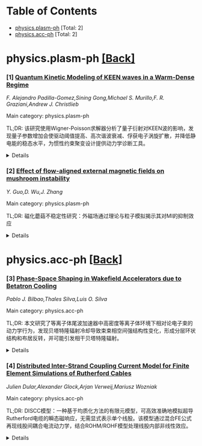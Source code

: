 <div id=toc></div>

# Table of Contents

- [physics.plasm-ph](#physics.plasm-ph) [Total: 2]
- [physics.acc-ph](#physics.acc-ph) [Total: 2]


<div id='physics.plasm-ph'></div>

# physics.plasm-ph [[Back]](#toc)

### [1] [Quantum Kinetic Modeling of KEEN waves in a Warm-Dense Regime](https://arxiv.org/abs/2510.23690)
*F. Alejandro Padilla-Gomez,Sining Gong,Michael S. Murillo,F. R. Graziani,Andrew J. Christlieb*

Main category: physics.plasm-ph

TL;DR: 该研究使用Wigner-Poisson求解器分析了量子衍射对KEEN波的影响，发现量子参数增加会使驱动阈值提高、高次谐波衰减、俘获电子涡旋扩散，并降低静电能的稳态水平，为惯性约束聚变设计提供动力学诊断工具。


<details>
  <summary>Details</summary>
Motivation: 当前点火级胶囊将物质压缩到电子德布罗意波长与德拜长度相当的极端条件，经典动力学描述已不足以准确预测电子非平衡动力学，需要将KEEN物理扩展到量子领域。

Method: 使用二阶Strang分裂的1D1V Wigner-Poisson求解器，结合保守型WENO半拉格朗日平流和傅立叶空间的非局域Wigner项更新，离子保持经典处理；通过频率调谐的ponderomotive脉冲在均匀Maxwellian等离子体中驱动KEEN波形成。

Result: 随着量子参数H从经典极限增加到与温密物质、掺杂半导体和2D电子系统相关的值，驱动阈值增加，高次谐波衰减，俘获电子涡旋扩散，亚等离子体静电能松弛到更低的稳定水平。

Conclusion: 量子衍射系统性地侵蚀了经典俘获机制，加速了驱动后衰减，表明在预测性聚变建模中，将动力学精度与量子效应结合可能带来益处，为下一代惯性约束设计提供非平衡电子动力学诊断方法。

Abstract: We report a fully kinetic, quantum study of Kinetic Electrostatic Electron
Nonlinear (KEEN) waves, showing that quantum diffraction systematically erodes
the classical trapping mechanism, narrow harmonic locking to the fundamental,
and hasten post-drive decay. Electrons are evolved with a second-order
Strang-split 1D1V Wigner-Poisson solver that couples conservative
semi-Lagrangian WENO advection to an analytic Fourier space update for the
non-local Wigner term, while ions remain classical. Short, frequency-tuned
ponderomotive pulses drive KEEN formation in a uniform Maxwellian plasma; as
the dimensionless quantum parameter H rises from the classical limit to values
relevant to warm-dense matter, doped semiconductors, and 2D electron systems,
the drive threshold increases, higher harmonics are damped, trapped electron
vortices diffuse, and the subplasma electrostatic energy relaxes to a lower
stationary level, as confirmed by continuous wavelet analysis. These
microscopic changes carry macroscopic weight. Ignition-scale capsules now
compress matter to regimes where the electron de Broglie wavelength rivals the
Debye length, making classical kinetic descriptions insufficient. By extending
KEEN physics into this quantum domain, our results offer a potential diagnostic
of nonequilibrium electron dynamics for next-generation inertial-confinement
designs and high-energy-density platforms, indicating that predictive fusion
modeling may benefit from the integration of kinetic fidelity with quantum
effects.

</details>


### [2] [Effect of flow-aligned external magnetic fields on mushroom instability](https://arxiv.org/abs/2510.24121)
*Y. Guo,D. Wu,J. Zhang*

Main category: physics.plasm-ph

TL;DR: 磁化蘑菇不稳定性研究：外磁场通过理论与粒子模拟揭示其对MI的抑制效应


<details>
  <summary>Details</summary>
Motivation: 虽然蘑菇不稳定性被认为在相对论喷流中产生和放大磁场，但磁化喷流中的MI行为理解不足，需要研究流动对齐外磁场对MI的影响

Method: 结合理论分析和粒子单元模拟，在冷无碰撞等离子体极限下推导磁化MI的广义色散关系，并进行二维PIC模拟验证

Result: 外部磁场总是抑制MI的增长，但MI比电子尺度开尔文-亥姆霍兹不稳定性对外磁场的抵抗力更强；有限温度模拟观察到MI与扩散诱导DC磁场的竞争合作

Conclusion: 外磁场对蘑菇不稳定性产生抑制作用，MI在磁化环境中的表现比预期更鲁棒，理论和模拟结果一致

Abstract: Mushroom instability (MI) is a shear instability considered responsible for
generating and amplifying magnetic fields in relativistic jets. While
astrophysical jets are usually considered to be magnetized, how MI acts in
magnetized jets remains poorly understood. In this paper, we investigate the
effect of a flow-aligned external magnetic field on MI, with both theoretical
analyses and particle-in-cell (PIC) simulations. In the limit of a cold and
collisionless plasma, we derive a generalized dispersion relation for linear
growth rates of the magnetized MIs. Numerical solutions of the dispersion
relation reveal that the external magnetic field always suppresses the growth
of MI, though MIs are much more robust to the external magnetic field than
electron-scale Kelvin-Helmholtz instabilities (ESKHIs). Analyses are also
extended to instabilities with an arbitrary wavevector in the shear interface
plane. Two-dimensional PIC simulations of single-mode MIs reach a good
agreement with our analytical predictions. In simulations with finite
temperatures, we observe the competition and cooperation between MIs and a
diffusion-induced DC magnetic field.

</details>


<div id='physics.acc-ph'></div>

# physics.acc-ph [[Back]](#toc)

### [3] [Phase-Space Shaping in Wakefield Accelerators due to Betatron Cooling](https://arxiv.org/abs/2510.24567)
*Pablo J. Bilbao,Thales Silva,Luis O. Silva*

Main category: physics.acc-ph

TL;DR: 本文研究了等离子体尾波加速器中高密度等离子体环境下相对论电子束的动力学行为，发现贝塔特隆辐射冷却导致束束相空间强结构性变化，形成分层环状结构和布居反转，并可能引发相干贝塔特隆辐射。


<details>
  <summary>Details</summary>
Motivation: 研究高密度等离子体中超高电荷、超短持续时间相对论电子束的动力学行为，特别是贝塔特隆辐射对加速束束动力学的影响。

Method: 通过解析推导特征时间尺度，并结合多维Particle-in-Cell模拟验证理论预测。

Result: 贝塔特隆冷却导致束束相空间产生强烈结构变化，形成带有正径向位置和动量梯度的分层环状结构（布居反转）。

Conclusion: 辐射主导的束束动力学机制从根本上改变了加速过程，产生能够触发离子通道中相干贝塔特隆辐射的自结构化束束。

Abstract: Plasma-based accelerators are beginning to employ relativistic beams with
unprecedented charge and ultrashort durations. These dense driver beams can
drive wakes even in high-density plasmas ($\gtrsim10^{19}$ cm$^{-3}$), where
betatron radiation becomes increasingly important and begins to affect the
dynamics of the accelerated beam. In this Letter, we show that betatron cooling
leads to a strong, structuring of the phase space of the beam. This gives rise
to bunched, ring-like structures with positive radial position and momentum
gradients, \emph{i.e.}, population inversion of the amplitude of oscillation.
We derive the characteristic timescales for this process analytically and
confirm our predictions with multi-dimensional Particle-in-Cell simulations.
The radiation-dominated regime of beam dynamics fundamentally alters the
acceleration process and produces self-structured beams capable of triggering
coherent betatron emission in ion channels.

</details>


### [4] [Distributed Inter-Strand Coupling Current Model for Finite Element Simulations of Rutherford Cables](https://arxiv.org/abs/2510.24618)
*Julien Dular,Alexander Glock,Arjan Verweij,Mariusz Wozniak*

Main category: physics.acc-ph

TL;DR: DISCC模型：一种基于均质化方法的有限元模型，可高效准确地模拟超导Rutherford电缆的瞬态磁响应，无需显式表示单个线股。该模型通过混合FE公式再现线股间耦合电流动力学，结合ROHM/ROHF模型处理线股内部非线性效应。


<details>
  <summary>Details</summary>
Motivation: 传统详细有限元模型计算超导Rutherford电缆瞬态磁响应时计算量巨大，需要开发既能保持计算准确性又能显著降低计算时间的高效模拟方法。

Method: 提出分布式线股间耦合电流(DISCC)模型，基于均质化方法，采用h-phi和h-phi-a两种有限元公式实现，结合ROHM和ROHF模型处理线股内部磁滞、涡流、内丝间耦合电流及欧姆效应。

Result: DISCC模型相比传统详细有限元模型显著减少计算时间，同时能够完整考虑所有类型的损耗、磁化和电感贡献；在磁体横截面有限元模型中可直接嵌入，实现高效的电磁热瞬态响应模拟。

Conclusion: DISCC模型为超导Rutherford电缆的瞬态磁响应模拟提供了计算高效且准确的方法，特别适用于磁体横截面的电磁热耦合分析，为解决传统复杂模拟的计算瓶颈提供了有效方案。

Abstract: In this paper, we present the Distributed Inter-Strand Coupling Current
(DISCC) model. It is a finite element (FE) model based on a homogenization
approach enabling efficient and accurate simulation of the transient magnetic
response of superconducting Rutherford cables without explicitly representing
individual strands. The DISCC model reproduces the inter-strand coupling
current dynamics via a novel mixed FE formulation, and can be combined with the
Reduced Order Hysteretic Magnetization (ROHM) and Flux (ROHF) models applied at
the strand level in order to reproduce the internal strand dynamics:
hysteresis, eddy, and inter-filament coupling currents, as well as ohmic
effects. We first analyze the performance of the DISCC model alone, as a linear
problem. We then extend the analysis to include the internal strand dynamics
that make the problem nonlinear. In all cases, the DISCC model offers a massive
reduction of the computational time compared to conventional fully detailed FE
models while still accounting for all types of loss, magnetization and
inductance contributions. Rutherford cables homogenized with the DISCC model
can be directly included in FE models of magnet cross-sections for efficient
electro-magneto-thermal simulations of their transient response. We present two
possible FE formulations for the implementation of the DISCC model, a first one
based on the h-phi-formulation, and a second one based on the
h-phi-a-formulation, which is well suited for an efficient treatment of the
ferromagnetic regions in magnet cross-sections.

</details>
